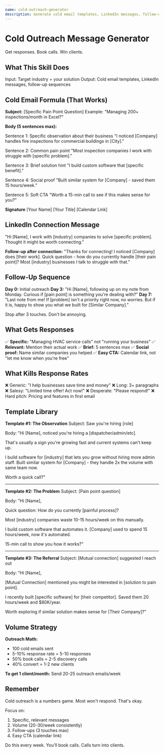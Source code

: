 ```yaml
---
name: cold-outreach-generator
description: Generate cold email templates, LinkedIn messages, follow-up sequences, and value propositions tailored to specific industries that actually get responses and book discovery calls.
---
```


# Cold Outreach Message Generator

Get responses. Book calls. Win clients.

## What This Skill Does

Input: Target industry + your solution
Output: Cold email templates, LinkedIn messages, follow-up sequences

## Cold Email Formula (That Works)

**Subject:** [Specific Pain Point Question]
Example: "Managing 200+ inspections/month in Excel?"

**Body (5 sentences max):**

Sentence 1: Specific observation about their business
"I noticed [Company] handles fire inspections for commercial buildings in [City]."

Sentence 2: Common pain point
"Most inspection companies I work with struggle with [specific problem]."

Sentence 3: Brief solution hint
"I build custom software that [specific benefit]."

Sentence 4: Social proof
"Built similar system for [Company] - saved them 15 hours/week."

Sentence 5: Soft CTA
"Worth a 15-min call to see if this makes sense for you?"

**Signature**
[Your Name]
[Your Title]
[Calendar Link]

## LinkedIn Connection Message

"Hi [Name], I work with [industry] companies to solve [specific problem]. Thought it might be worth connecting."

**Follow-up after connection:**
"Thanks for connecting! I noticed [Company] does [their work]. Quick question - how do you currently handle [their pain point]? Most [industry] businesses I talk to struggle with that."

## Follow-Up Sequence

**Day 0:** Initial outreach
**Day 3:** "Hi [Name], following up on my note from Monday. Curious if [pain point] is something you're dealing with?"
**Day 7:** "Last note from me! If [problem] isn't a priority right now, no worries. But if it is, happy to show you what we built for [Similar Company]."

Stop after 3 touches. Don't be annoying.

## What Gets Responses

✅ **Specific:** "Managing HVAC service calls" not "running your business"
✅ **Relevant:** Mention their actual work
✅ **Brief:** 5 sentences max
✅ **Social proof:** Name similar companies you helped
✅ **Easy CTA:** Calendar link, not "let me know when you're free"

## What Kills Response Rates

❌ Generic: "I help businesses save time and money"
❌ Long: 3+ paragraphs
❌ Salesy: "Limited time offer! Act now!"
❌ Desperate: "Please respond!"
❌ Hard pitch: Pricing and features in first email

## Template Library

**Template #1: The Observation**
Subject: Saw you're hiring [role]

Body:
"Hi [Name], noticed you're hiring a [dispatcher/admin/etc]. 

That's usually a sign you're growing fast and current systems can't keep up.

I build software for [industry] that lets you grow without hiring more admin staff. Built similar system for [Company] - they handle 2x the volume with same team now.

Worth a quick call?"

---

**Template #2: The Problem**
Subject: [Pain point question]

Body:
"Hi [Name],

Quick question: How do you currently [painful process]?

Most [industry] companies waste 10-15 hours/week on this manually.

I build custom software that automates it. [Company] used to spend 15 hours/week, now it's automated.

15-min call to show you how it works?"

---

**Template #3: The Referral**
Subject: [Mutual connection] suggested I reach out

Body:
"Hi [Name],

[Mutual Connection] mentioned you might be interested in [solution to pain point].

I recently built [specific software] for [their competitor]. Saved them 20 hours/week and $80K/year.

Worth exploring if similar solution makes sense for [Their Company]?"

## Volume Strategy

**Outreach Math:**
- 100 cold emails sent
- 5-10% response rate = 5-10 responses
- 50% book calls = 2-5 discovery calls
- 40% convert = 1-2 new clients

**To get 1 client/month:** Send 20-25 outreach emails/week

## Remember

Cold outreach is a numbers game. Most won't respond. That's okay.

Focus on:
1. Specific, relevant messages
2. Volume (20-30/week consistently)
3. Follow-ups (3 touches max)
4. Easy CTA (calendar link)

Do this every week. You'll book calls. Calls turn into clients.
